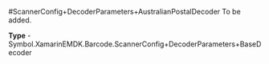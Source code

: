 #ScannerConfig+DecoderParameters+AustralianPostalDecoder
To be added.

**Type** - Symbol.XamarinEMDK.Barcode.ScannerConfig+DecoderParameters+BaseDecoder



